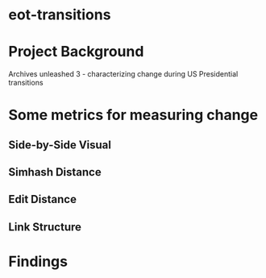 # eot-transitions

# Project Background
Archives unleashed 3 - characterizing change during US Presidential transitions

# Some metrics for measuring change

## Side-by-Side Visual

## Simhash Distance

## Edit Distance

## Link Structure

# Findings
